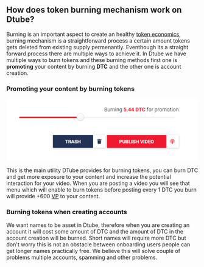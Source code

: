 ## How does token burning mechanism work on Dtube?

Burning is an important aspect to create an healthy  [token economics](wiki/token-economics), burning mechanism is a straightforward process a certain amount tokens gets deleted from existing supply permenantly. Eventhough its a straight forward process there are multiple ways to achieve it. In Dtube we have multiple ways to burn tokens and these burning methods first one is **promoting** your content by burning **DTC** and the other one is account creation.

### Promoting your content by burning tokens

<p align="left">
  <img src="docs/imgs/burn/D9Xg1aT.png" />
</p>

This is the main utility DTube provides for burning tokens, you can burn DTC and get more exposure to your content and increase the potential interaction for your video. When you are posting a video you will see that menu which will enable to burn tokens before posting every 1 DTC you burn will provide +600 [VP](wiki/voting-power) to your content.

### Burning tokens when creating accounts
We want names to be asset in Dtube, therefore when you are creating an account it will cost some amount of DTC and the amount of DTC in the account creation will be burned. Short names will require more DTC but don't worry this is not an obstacle between onboarding users people can get longer names practically free. We believe this will solve  couple of problems multiple accounts, spamming and other problems.
